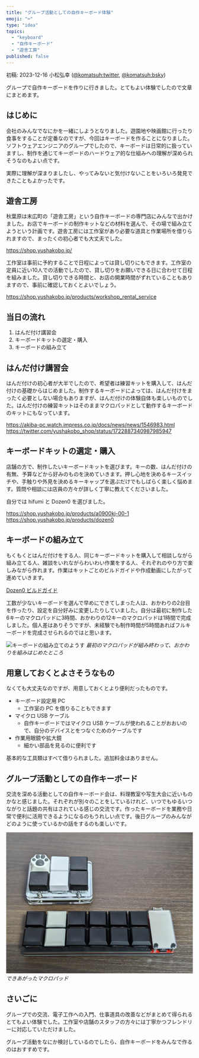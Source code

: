 ```yaml
---
title: "グループ活動としての自作キーボード体験"
emoji: "⌨️"
type: "idea"
topics:
  - "keyboard"
  - "自作キーボード"
  - "遊舎工房"
published: false
---
```


初稿: 2023-12-16
小松弘幸 ([@komatsuh:twitter](https://twitter.com/komatsuh), [@komatsuh:bsky](https://bsky.app/profile/komatsuh.bsky.social))

グループで自作キーボードを作りに行きました。とてもよい体験でしたので文章にまとめます。


## はじめに

会社のみんなでなにかを一緒にしようとなりました。遊園地や映画館に行ったり食事をすることが定番なのですが、今回はキーボードを作ることになりました。
ソフトウェアエンジニアのグループでしたので、キーボードは日常的に扱っていますし、制作を通じてキーボードのハードウェア的な仕組みへの理解が深められそうなのもよい点です。

実際に理解が深まりましたし、やってみないと気付けないことをいろいろ発見できたこともよかったです。


## 遊舎工房

秋葉原は末広町の「遊舎工房」という自作キーボードの専門店にみんなで出かけました。お店でキーボードの制作キットなどの材料を選んで、その場で組み立てようという計画です。遊舎工房には工作室があり必要な道具と作業場所を借りられますので、まったくの初心者でも大丈夫でした。

https://shop.yushakobo.jp/

工作室は事前に予約することで日程によっては貸し切りにもできます。工作室の定員に近い10人での活動でしたので、貸し切りをお願いできる日に合わせて日程を組みました。貸し切りできる時間と、お店の開業時間がずれていることもありますので、事前に確認しておくとよいでしょう。

https://shop.yushakobo.jp/products/workshop_rental_service


## 当日の流れ

1. はんだ付け講習会
2. キーボードキットの選定・購入
3. キーボードの組み立て


## はんだ付け講習会

はんだ付けの初心者が大半でしたので、希望者は練習キットを購入して、はんだ付けの基礎からはじめました。制作するキーボードによっては、はんだ付けをまったく必要としない場合もありますが、はんだ付けの体験自体も楽しいものでした。はんだ付けの練習キットはそのままマクロパッドとして動作するキーボードのキットにもなっています。

https://akiba-pc.watch.impress.co.jp/docs/news/news/1546983.html
https://twitter.com/yushakobo_shop/status/1722887340987985947


## キーボードキットの選定・購入

店舗の方で、制作したいキーボードキットを選びます。キーの数、はんだ付けの有無、予算などから好みのものを決めていきます。押し心地を決めるキースイッチや、手触りや外見を決めるキーキャップを選ぶだけでもしばらく楽しく悩めます。質問や相談には店員の方々が詳しく丁寧に教えてくださいました。

自分では hifumi と Dozen0 を選びました。

https://shop.yushakobo.jp/products/a0900kj-00-1
https://shop.yushakobo.jp/products/dozen0


## キーボードの組み立て

もくもくとはんだ付けをする人、同じキーボードキットを購入して相談しながら組み立てる人、雑談をいれながらわいわい作業をする人、それぞれのやり方で楽しみながら作れます。作業はキットごとのビルドガイドや作成動画にしたがって進めていきます。

[Dozen0 ビルドガイド](https://github.com/yynmt/Dozen0/blob/master/docs/buildguide_jp.md)


工数が少ないキーボードを選んで早めにできてしまった人は、おかわりの2台目を作ったり、設定を自分好みに変更したりしていました。自分は最初に制作した6キーのマクロパッドに3時間、おかわりの12キーのマクロパッドは1時間で完成しました。個人差はありそうですが、未経験でも制作時間が5時間あればフルキーボードを完成させられるのではと思います。

![キーボードの組み立てのようす](https://github.com/hiroyuki-komatsu/zenn/blob/main/articles/komatsuh_keyboard_offsite_image1.png?raw=true)
*最初のマクロパッドが組み終わって、おかわりを組みはじめたところ*


## 用意しておくとよさそうなもの

なくても大丈夫なのですが、用意しておくとより便利だったものです。

* キーボード設定用 PC
    * 工作室の PC を借りることもできます
* マイクロ USB ケーブル
    * 自作キーボードではマイクロ USB ケーブルが使われることがおおいので、自分のデバイスとをつなぐためのケーブルです
* 作業用眼鏡や拡大鏡
    * 細かい部品を見るのに便利です

基本的な工具類はすべて借りられました。追加料金はありません。


## グループ活動としての自作キーボード

交流を深める活動としての自作キーボード会は、料理教室や写生大会に近いものかなと感じました。それぞれが別々のことをしているけれど、いつでもゆるいつながりと話題の共有はされている感じの交流です。作ったキーボードを業務や日常で便利に活用できるようになるのもうれしい点です。後日グループのみんながどのように使っているかの話をするのも楽しいです。

![できあがったマクロパッド](https://github.com/hiroyuki-komatsu/zenn/blob/main/articles/komatsuh_keyboard_offsite_image2.png?raw=true)
*できあがったマクロパッド*

## さいごに

グループでの交流、電子工作への入門、仕事道具の改善などがまとめて得られるとてもよい体験でした。工作室や店舗のスタッフの方々には丁寧かつフレンドリーに対応していただけました。

グループ活動をなにか検討しているのでしたら、自作キーボードをみんなで作るのはおすすめです。
